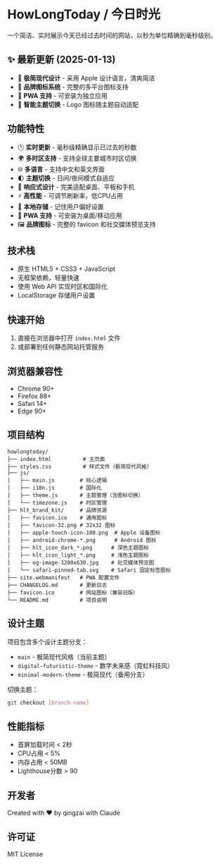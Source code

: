 # HowLongToday / 今日时光

一个简洁、实时展示今天已经过去时间的网站，以秒为单位精确到毫秒级别。

## ✨ 最新更新 (2025-01-13)

- 🎨 **极简现代设计** - 采用 Apple 设计语言，清爽简洁
- 🎯 **品牌图标系统** - 完整的多平台图标支持
- 📱 **PWA 支持** - 可安装为独立应用
- 🌈 **智能主题切换** - Logo 图标随主题自动适配

## 功能特性

- 🕐 **实时更新** - 毫秒级精确显示已过去的秒数
- 🌍 **多时区支持** - 支持全球主要城市时区切换
- 🌐 **多语言** - 支持中文和英文界面
- 🌓 **主题切换** - 日间/夜间模式自适应
- 📱 **响应式设计** - 完美适配桌面、平板和手机
- ⚡ **高性能** - 可调节刷新率，低CPU占用
- 💾 **本地存储** - 记住用户偏好设置
- 🎯 **PWA 支持** - 可安装为桌面/移动应用
- 🖼️ **品牌图标** - 完整的 favicon 和社交媒体预览支持

## 技术栈

- 原生 HTML5 + CSS3 + JavaScript
- 无框架依赖，轻量快速
- 使用 Web API 实现时区和国际化
- LocalStorage 存储用户设置

## 快速开始

1. 直接在浏览器中打开 `index.html` 文件
2. 或部署到任何静态网站托管服务

## 浏览器兼容性

- Chrome 90+
- Firefox 88+
- Safari 14+
- Edge 90+

## 项目结构

```
howlongtoday/
├── index.html          # 主页面
├── styles.css          # 样式文件（极简现代风格）
├── js/
│   ├── main.js        # 核心逻辑
│   ├── i18n.js        # 国际化
│   ├── theme.js       # 主题管理（含图标切换）
│   └── timezone.js    # 时区管理
├── hlt_brand_kit/     # 品牌资源
│   ├── favicon.ico    # 通用图标
│   ├── favicon-32.png # 32x32 图标
│   ├── apple-touch-icon-180.png  # Apple 设备图标
│   ├── android-chrome-*.png      # Android 图标
│   ├── hlt_icon_dark_*.png      # 深色主题图标
│   ├── hlt_icon_light_*.png     # 浅色主题图标
│   ├── og-image-1200x630.jpg    # 社交媒体预览图
│   └── safari-pinned-tab.svg    # Safari 固定标签图标
├── site.webmanifest   # PWA 配置文件
├── CHANGELOG.md       # 更新日志
├── favicon.ico        # 网站图标（兼容旧版）
└── README.md          # 项目说明
```

## 设计主题

项目包含多个设计主题分支：

- `main` - 极简现代风格（当前主题）
- `digital-futuristic-theme` - 数字未来感（霓虹科技风）
- `minimal-modern-theme` - 极简现代（备用分支）

切换主题：
```bash
git checkout [branch-name]
```

## 性能指标

- 首屏加载时间 < 2秒
- CPU占用 < 5%
- 内存占用 < 50MB
- Lighthouse分数 > 90

## 开发者

Created with ❤️ by qingzai with Claude

## 许可证

MIT License
